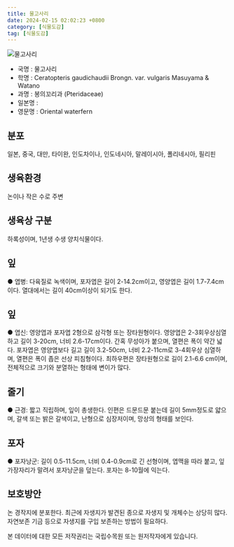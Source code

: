 ```yaml
---
title: 물고사리
date: 2024-02-15 02:02:23 +0800
category: [식물도감]
tag: [식물도감]
---
```




![물고사리](/fileUpload/plants/basic/Parkeriaceae/Ceratopteris/24801/24801_1_th2.jpg)
- 국명 : 물고사리
- 학명 : Ceratopteris gaudichaudii Brongn. var. vulgaris Masuyama & Watano
- 과명 : 봉의꼬리과 (Pteridaceae)
- 일본명 : 
- 영문명 : Oriental waterfern


## 분포
일본, 중국, 대만, 타이완, 인도차이나, 인도네시아, 말레이시아, 폴리네시아, 필리핀
## 생육환경
논이나 작은 수로 주변
## 생육상 구분
하록성이며, 1년생 수생 양치식물이다.
## 잎
● 엽병: 다육질로 녹색이며, 포자엽은 길이 2-14.2cm이고, 영양엽은 길이 1.7-7.4cm이다. 열대에서는 길이 40cm이상이 되기도 한다. 
## 잎
● 엽신: 영양엽과 포자엽 2형으로 삼각형 또는 장타원형이다. 영양엽은 2-3회우상심열하고 길이 3-20cm, 너비 2.6-17cm이다. 간혹 무성아가 붙으며, 열편은 폭이 약간 넓다. 포자엽은 영양엽보다 길고 길이 3.2-50cm, 너비 2.2-11cm로 3-4회우상 심열하며, 열편은 폭이 좁은 선상 피침형이다. 최하우편은 장타원형으로 길이 2.1-6.6 cm이며, 전체적으로 크기와 분열하는 형태에 변이가 많다. 
## 줄기
● 근경: 짧고 직립하며, 잎이 총생한다. 인편은 드문드문 붙는데 길이 5mm정도로 얇으며, 갈색 또는 밝은 갈색이고, 난형으로 심장저이며, 망상의 형태를 보인다.
## 포자
● 포자낭군: 길이 0.5-11.5cm, 너비 0.4-0.9cm로 긴 선형이며, 엽맥을 따라 붙고, 잎 가장자리가 말려서 포자낭군을 덮는다. 포자는 8-10월에 익는다.
## 보호방안
논 경작지에 분포한다. 최근에 자생지가 발견된 종으로 자생지 및 개체수는 상당히 많다. 자연보존 기금 등으로 자생지를 구입 보존하는 방법이 필요하다.






본 데이터에 대한 모든 저작권리는 국립수목원 또는 원저작자에게 있습니다.
